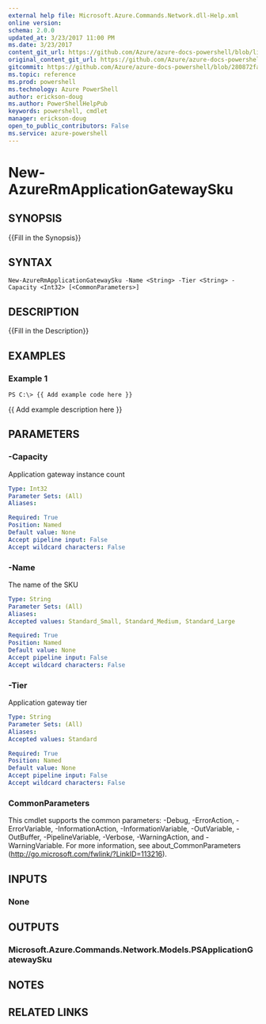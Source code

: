 ```yaml
---
external help file: Microsoft.Azure.Commands.Network.dll-Help.xml
online version: 
schema: 2.0.0
updated_at: 3/23/2017 11:00 PM
ms.date: 3/23/2017
content_git_url: https://github.com/Azure/azure-docs-powershell/blob/live/azureps-cmdlets-docs/ResourceManager/AzureRM.Network/v1.0.4.3/New-AzureRmApplicationGatewaySku.md
original_content_git_url: https://github.com/Azure/azure-docs-powershell/blob/live/azureps-cmdlets-docs/ResourceManager/AzureRM.Network/v1.0.4.3/New-AzureRmApplicationGatewaySku.md
gitcommit: https://github.com/Azure/azure-docs-powershell/blob/280872fa529e03be2466fa2252957a2060a9dfe4/azureps-cmdlets-docs/ResourceManager/AzureRM.Network/v1.0.4.3/New-AzureRmApplicationGatewaySku.md
ms.topic: reference
ms.prod: powershell
ms.technology: Azure PowerShell
author: erickson-doug
ms.author: PowerShellHelpPub
keywords: powershell, cmdlet
manager: erickson-doug
open_to_public_contributors: False
ms.service: azure-powershell
---
```


# New-AzureRmApplicationGatewaySku

## SYNOPSIS
{{Fill in the Synopsis}}

## SYNTAX

```
New-AzureRmApplicationGatewaySku -Name <String> -Tier <String> -Capacity <Int32> [<CommonParameters>]
```

## DESCRIPTION
{{Fill in the Description}}

## EXAMPLES

### Example 1
```
PS C:\> {{ Add example code here }}
```

{{ Add example description here }}

## PARAMETERS

### -Capacity
Application gateway instance count

```yaml
Type: Int32
Parameter Sets: (All)
Aliases: 

Required: True
Position: Named
Default value: None
Accept pipeline input: False
Accept wildcard characters: False
```

### -Name
The name of the SKU

```yaml
Type: String
Parameter Sets: (All)
Aliases: 
Accepted values: Standard_Small, Standard_Medium, Standard_Large

Required: True
Position: Named
Default value: None
Accept pipeline input: False
Accept wildcard characters: False
```

### -Tier
Application gateway tier

```yaml
Type: String
Parameter Sets: (All)
Aliases: 
Accepted values: Standard

Required: True
Position: Named
Default value: None
Accept pipeline input: False
Accept wildcard characters: False
```

### CommonParameters
This cmdlet supports the common parameters: -Debug, -ErrorAction, -ErrorVariable, -InformationAction, -InformationVariable, -OutVariable, -OutBuffer, -PipelineVariable, -Verbose, -WarningAction, and -WarningVariable. For more information, see about_CommonParameters (http://go.microsoft.com/fwlink/?LinkID=113216).

## INPUTS

### None

## OUTPUTS

### Microsoft.Azure.Commands.Network.Models.PSApplicationGatewaySku

## NOTES

## RELATED LINKS

